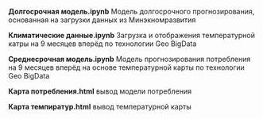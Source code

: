 **Долгосрочная модель.ipynb**  Модель долгосрочного прогнозирования, основанная на загрузки данных из Минэкномразвития

**Климатические данные.ipynb** Загрузка и отображения температурной катры на 9 месяцев вперёд по технологии Geo BigData

**Среднесрочная модель.ipynb** Модель прогнозирования потребления на 9 месяцев вперёд на основе температурной карты по технологии Geo BigData

**Карта потребления.html** вывод модели потребления 

**Карта темпиратур.html** вывод температурной карты

